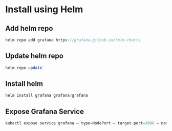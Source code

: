 # Install using Helm

## Add helm repo

```javascript
helm repo add grafana https://grafana.github.io/helm-charts
```

## Update helm repo

```javascript
helm repo update`
```

## Install helm 

```javascript
helm install grafana grafana/grafana
```

## Expose Grafana Service

```javascript
kubectl expose service grafana — type=NodePort — target-port=3000 — name=grafana-ext
```
